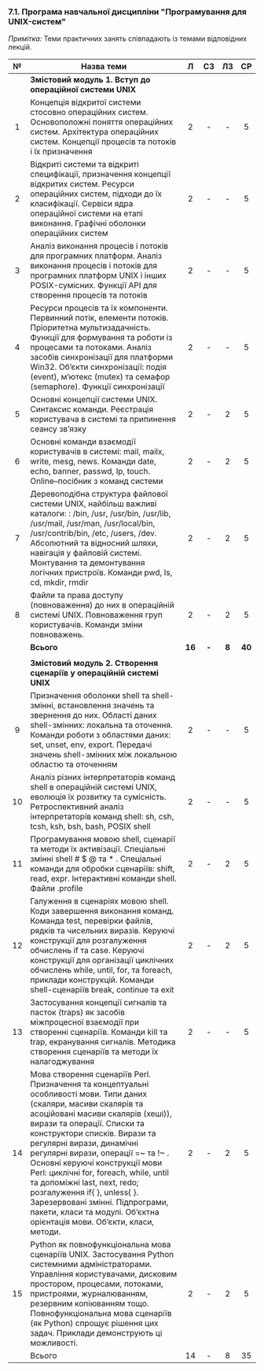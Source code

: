 ### 7.1. Програма навчальної дисципліни "Програмування для UNIX-систем"
*Примітка:* Теми практичних занять співпадають із темами відповідних лекцій.

| № | Назва теми | Л | СЗ | ЛЗ | СР |
|:---:|-----|:---:|:---:|:---:|:---:|
|  | **Змістовий модуль 1. Вступ до операційної системи UNIX** |  |  |  |  |
|1 |Концепція відкритої системи стосовно операційних систем. Основоположні поняття операційних систем. Архітектура операційних систем. Концепції процесів та потоків і їх призначення |2 |- |- |5|
|2 |Відкриті системи та відкриті специфікації, призначення концепції відкритих систем. Ресурси операційних систем, підходи до їх класифікації. Сервіси ядра операційної системи на етапі виконання. Графічні оболонки операційних систем |2 |- |- |5|
|3 |Аналіз виконання процесів і потоків для програмних платформ. Аналіз виконання процесів і потоків для програмних платформ UNIX і інших POSIX-сумісних. Функції API для створення процесів та потоків |2 |- |- |5|
|4 |Ресурси процесів та їх компоненти. Первинний потік, елементи потоків. Пріоритетна мультизадачність. Функції для формування та роботи із процесами та потоками. Аналіз засобів синхронізації для платформи Win32. Об’єкти синхронізації: подія (event), м’ютекс (mutex) та семафор (semaphore). Функції синхронізації |2 |- |- |5|
|5 |Основні концепції системи UNIX. Синтаксис команди. Реєстрація користувача в системі та припинення сеансу зв’язку |2 |- |2 |5|
|6 |Основні команди взаємодії користувачів в системі: mail, mailx, write, mesg, news. Команди date, echo, banner, passwd, lp, touch. Online–посібник з команд системи |2 |- |2 |5|
|7 |Деревоподібна структура файлової системи UNIX, найбільш важливі каталоги: : /bin, /usr, /usr/bin, /usr/lib, /usr/mail, /usr/man, /usr/local/bin, /usr/contrib/bin, /etc, /users, /dev. Абсолютний та відносний шляхи, навігація у файловій системі. Монтування та демонтування логічних пристроїв. Команди pwd, ls, cd, mkdir, rmdir |2 |- |2 |5|
|8 |Файли та права доступу (повноваження) до них в операційній системі UNIX. Повноваження груп користувачів.   Команди зміни повноважень. |2 |- |2 |5|
||**Всього** |**16** |**-** |**8** |**40**|
|||||||
|  | **Змістовий модуль 2. Створення сценаріїв у операційній системі UNIX** |  |  |  |  |
|9 |Призначення оболонки shell та shell-змінні, встановлення значень та звернення до них. Області даних shell-змінних: локальна та оточення. Команди роботи з областями даних: set, unset, env, export. Передачі значень shell-змінних між локальною областю та оточенням |2 |- |- |5|
|10 |Аналіз різних інтерпретаторів команд shell в операційній системі UNIX, еволюція їх розвитку та сумісність. Ретроспективний аналіз інтерпретаторів команд shell: sh, csh, tcsh, ksh, bsh, bash, POSIX shell |2 |- |- |5|
|11 |Програмування мовою shell, сценарії та методи їх активізації. Спеціальні змінні shell # $ @ та * . Спеціальні команди для обробки сценаріїв: shift, read, expr. Інтерактивні команди shell. Файли .profile |2 |- |2 |5|
|12 |Галуження в сценаріях мовою shell. Коди завершення виконання команд. Команда test, перевірки файлів, рядків та чисельних виразів. Керуючі конструкції для розгалуження обчислень if та case. Керуючі конструкції для організації циклічних обчислень while, until, for, та foreach, приклади конструкцій. Команди shell-сценаріїв break, continue та exit |2 |- |2 |5|
|13 |Застосування концепції сигналів та пасток (traps) як засобів міжпроцесної взаємодії при створенні сценаріїв. Команди kill та trap, екранування сигналів. Методика створення сценаріїв та методи їх налагоджування |2 |- |- |5|
|14 |Мова створення сценаріїв Perl. Призначення та концептуальні особливості мови. Типи даних (скаляри, масиви скалярів та асоційовані масиви скалярів (хеші)), вирази та операції. Списки та конструктори списків. Вирази та регулярні вирази, динамічні регулярні вирази, операції =~ та !~ . Основні керуючі конструкції мови Perl: циклічні for, foreach, while, until та допоміжні last, next, redo; розгалуження if{ }, unless{ }. Зарезервовані змінні. Підпрограми, пакети, класи та модулі. Об’єктна орієнтація мови. Об’єкти, класи, методи. |2 |- |2 |5|
|15 |Python як повнофункціональна мова сценаріїв UNIX. Застосування Python системними адміністраторами. Управління користувачами, дисковим простором, процесами, потоками, пристроями, журналюванням, резервним копіюванням тощо. Повнофункціональна мова сценаріїв (як Python) спрощує рішення цих задач. Приклади демонструють ці можливості. |2 |- |2 |5|
||Всього |14 |- |8 |35|